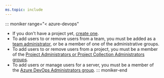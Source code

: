 ```yaml
---
ms.topic: include
---
```


::: moniker range="< azure-devops"  

* If you don't have a project yet, [create one](/azure/devops/organizations/projects/create-project). 
* To add users to or remove users from a team, you must be added as a [team administrator](/azure/devops/organizations/settings/add-team-administrator), or be a member of one of the administrative groups. 
* To add users to or remove users from a project, you must be a member of the [Project Administrators or Project Collection Administrators groups](/azure/devops/organizations/security/set-project-collection-level-permissions). 
* To add users or manage users for a server, you must be a member of the [Azure DevOps Administrators group](/azure/devops/server/admin/add-administrator).
::: moniker-end